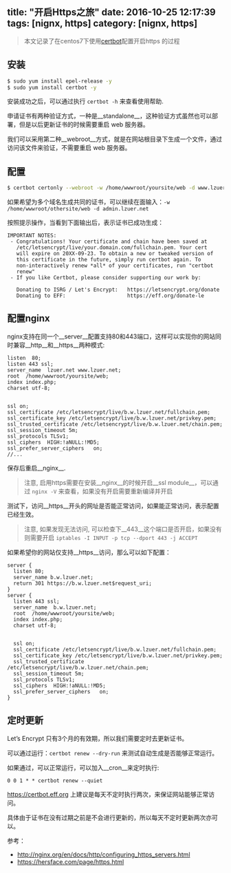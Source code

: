 title: "开启Https之旅"
date: 2016-10-25 12:17:39
tags: [nignx, https]
category: [nignx, https]
---

> 本文记录了在centos7下使用[certbot](https://certbot.eff.org/)配置开启https 的过程

## 安装

```bash
$ sudo yum install epel-release -y
$ sudo yum install certbot -y
```

安装成功之后，可以通过执行 `certbot -h` 来查看使用帮助.

申请证书有两种验证方式，一种是__standalone__，这种验证方式虽然也可以部署，但是以后更新证书的时候需要重启 web 服务器。

我们可以采用第二种__webroot__方式，就是在网站根目录下生成一个文件，通过访问该文件来验证，不需要重启 web 服务器。

## 配置

```bash
$ certbot certonly --webroot -w /home/wwwroot/yoursite/web -d www.lzuer.net -d lzuer.net
```

如果希望为多个域名生成共同的证书，可以继续在面输入：`-w /home/wwwroot/othersite/web -d admin.lzuer.net`

按照提示操作，当看到下面输出后，表示证书已成功生成：

```
IMPORTANT NOTES:
 - Congratulations! Your certificate and chain have been saved at
   /etc/letsencrypt/live/your.domain.com/fullchain.pem. Your cert
   will expire on 20XX-09-23. To obtain a new or tweaked version of
   this certificate in the future, simply run certbot again. To
   non-interactively renew *all* of your certificates, run "certbot
   renew"
 - If you like Certbot, please consider supporting our work by:

   Donating to ISRG / Let's Encrypt:   https://letsencrypt.org/donate
   Donating to EFF:                    https://eff.org/donate-le
```

## 配置nginx

nginx支持在同一个__server__配置支持80和443端口，这样可以实现你的网站同时兼容__http__和__https__两种模式:

```
listen  80;
listen 443 ssl;
server_name  lzuer.net www.lzuer.net;
root  /home/wwwroot/yoursite/web;
index index.php;
charset utf-8;


ssl on;
ssl_certificate /etc/letsencrypt/live/b.w.lzuer.net/fullchain.pem;
ssl_certificate_key /etc/letsencrypt/live/b.w.lzuer.net/privkey.pem;
ssl_trusted_certificate /etc/letsencrypt/live/b.w.lzuer.net/chain.pem;
ssl_session_timeout 5m;
ssl_protocols TLSv1;
ssl_ciphers  HIGH:!aNULL:!MD5;
ssl_prefer_server_ciphers   on;
//...
```

保存后重启__nginx__.

> 注意, 启用https需要在安装__nginx__的时候开启__ssl module__，可以通过 `nginx -V` 来查看，如果没有开启需要重新编译并开启

测试下，访问__https__开头的网址是否能正常访问，如果能正常访问，表示配置已经生效。

> 注意, 如果发现无法访问, 可以检查下__443__这个端口是否开启，如果没有则需要开启 `iptables -I INPUT -p tcp --dport 443 -j ACCEPT`

如果希望你的网站仅支持__https__访问，那么可以如下配置：

```
server {
  listen 80;
  server_name b.w.lzuer.net;
  return 301 https://b.w.lzuer.net$request_uri;
}
server {
  listen 443 ssl;
  server_name  b.w.lzuer.net;
  root  /home/wwwroot/yoursite/web;
  index index.php;
  charset utf-8;


  ssl on;
  ssl_certificate /etc/letsencrypt/live/b.w.lzuer.net/fullchain.pem;
  ssl_certificate_key /etc/letsencrypt/live/b.w.lzuer.net/privkey.pem;
  ssl_trusted_certificate /etc/letsencrypt/live/b.w.lzuer.net/chain.pem;
  ssl_session_timeout 5m;
  ssl_protocols TLSv1;
  ssl_ciphers  HIGH:!aNULL:!MD5;
  ssl_prefer_server_ciphers   on;
}
```

## 定时更新

Let’s Encrypt 只有3个月的有效期，所以我们需要定时去更新证书。

可以通过运行：`certbot renew --dry-run` 来测试自动生成是否能够正常运行。

如果通过，可以正常运行，可以加入__cron__来定时执行:

```
0 0 1 * * certbot renew --quiet
```

https://certbot.eff.org 上建议是每天不定时执行两次，来保证网站能够正常访问。

具体由于证书在没有过期之前是不会进行更新的，所以每天不定时更新两次亦可以。

参考：

* http://nginx.org/en/docs/http/configuring_https_servers.html
* https://hersface.com/page/https.html
